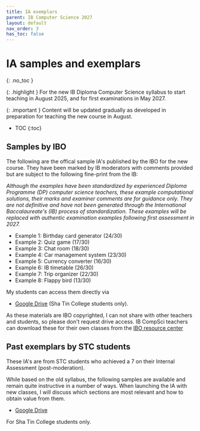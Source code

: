 ```yaml
---
title: IA exemplars
parent: IB Computer Science 2027
layout: default
nav_order: 3
has_toc: false
---
```


# IA samples and exemplars
{: .no_toc }

{: .highlight }
For the new IB Diploma Computer Science syllabus to start teaching in August 2025, and for first examinations in May 2027.

{: .important }
Content will be updated gradually as developed in preparation for teaching the new course in August.

- TOC
{:toc} 

## Samples by IBO

The following are the offical sample IA's published by the IBO for the new course. They have been marked by IB moderators with comments provided but are subject to the following fine-print from the IB:

_Although the examples have been standardized by experienced Diploma Programme (DP) computer science teachers, these example computational solutions, their marks and examiner comments are for guidance only. They are not definitive and have not been generated through the International Baccalaureate's (IB) process of standardization. These examples will be replaced with authentic examination examples following first assessment in 2027._

* Example 1: Birthday card generator (24/30)
* Example 2: Quiz game (17/30)
* Example 3: Chat room (18/30)
* Example 4: Car management system (23/30)
* Example 5: Currency converter (16/30)
* Example 6: IB timetable (26/30)
* Example 7: Trip organizer (22/30)
* Example 8: Flappy bird (13/30)

My students can access them directly via 

* [Google Drive](https://drive.google.com/drive/folders/1CxyTGB0coSBCPK8BhCRc1tw03KPekqhD?usp=sharing) (Sha Tin College students only). 

As these materials are IBO copyrighted, I can not share with other teachers and students, so please don't request drive access. IB CompSci teachers can download these for their own classes from the [IBO resource center](https://resources.ibo.org/dp/subject/Computer-science-2027/works/dp_11162-433685?lang=en&root=1.6.2.2.7)

## Past exemplars by STC students

These IA's are from STC students who achieved a 7 on their Internal Assessment (post-moderation).

While based on the old syllabus, the following samples are available and remain quite instructive in a number of ways. When launching the IA with new classes, I will discuss which sections are most relevant and how to obtain value from them.

* [Google Drive](https://drive.google.com/drive/folders/1ct6NieGkvCAunqrL-UzOt_TQfjc2dRHq?usp=drive_link)

For Sha Tin College students only.


